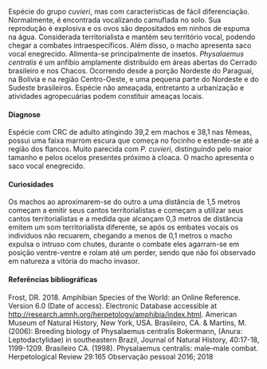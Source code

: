 ﻿Espécie do grupo *cuvieri*, mas com características de fácil diferenciação. Normalmente, é encontrada vocalizando camuflada no solo. Sua reprodução é explosiva e os ovos são depositados em ninhos de espuma na água. Considerada territorialista e mantém seu território vocal, podendo chegar a combates intraespecíficos. Além disso, o macho apresenta saco vocal enegrecido. Alimenta-se principalmente de insetos. *Physalaemus centralis* é um anfíbio amplamente distribuído em áreas abertas do Cerrado brasileiro e nos Chacos. Ocorrendo desde a porção Nordeste do Paraguai, na Bolívia e na região Centro-Oeste, e uma pequena parte do Nordeste e do Sudeste brasileiros. Espécie não ameaçada, entretanto a urbanização e atividades agropecuárias podem constituir ameaças locais.


#### Diagnose
Espécie com CRC de adulto atingindo 39,2 em machos e 38,1 nas fêmeas, possui uma faixa marrom escura que começa no focinho e estende-se até a região dos flancos. Muito parecida com *P. cuvieri*, distinguindo pelo maior tamanho e pelos ocelos presentes próximo à cloaca. O macho apresenta o saco vocal enegrecido. 


#### Curiosidades
Os machos  ao aproximarem-se do outro a uma distância de 1,5 metros começam a emitir seus cantos territorialistas e começam a utilizar seus cantos territorialistas e a medida que alcançam 0,3 metros de distância emitem um som territorialista diferente, se após os embates vocais os indivíduos não recuarem, chegando a menos de 0,1 metros o macho expulsa o intruso com chutes, durante o combate eles agarram-se em posição ventre-ventre e rolam até um perder, sendo que não foi observado em natureza a vitória do macho invasor. 




#### Referências bibliográficas
Frost, DR. 2018. Amphibian Species of the World: an Online Reference. Version 6.0 (Date of access). Electronic Database accessible at http://research.amnh.org/herpetology/amphibia/index.html. American Museum of Natural History, New York, USA.
Brasileiro, CA. & Martins, M. (2006): Breeding biology of Physalaemus centralis Bokermann, (Anura: Leptodactylidae) in southeastern Brazil, Journal of Natural History, 40:17-18, 1199-1209.
Brasileiro CA. (1998). Physalaemus centralis: male–male combat. Herpetological Review 29:165
Observação pessoal 2016; 2018
